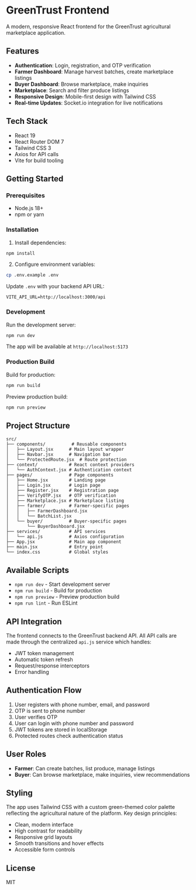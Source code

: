 # GreenTrust Frontend

A modern, responsive React frontend for the GreenTrust agricultural marketplace application.

## Features

- **Authentication**: Login, registration, and OTP verification
- **Farmer Dashboard**: Manage harvest batches, create marketplace listings
- **Buyer Dashboard**: Browse marketplace, make inquiries
- **Marketplace**: Search and filter produce listings
- **Responsive Design**: Mobile-first design with Tailwind CSS
- **Real-time Updates**: Socket.io integration for live notifications

## Tech Stack

- React 19
- React Router DOM 7
- Tailwind CSS 3
- Axios for API calls
- Vite for build tooling

## Getting Started

### Prerequisites

- Node.js 18+
- npm or yarn

### Installation

1. Install dependencies:
```bash
npm install
```

2. Configure environment variables:
```bash
cp .env.example .env
```

Update `.env` with your backend API URL:
```
VITE_API_URL=http://localhost:3000/api
```

### Development

Run the development server:
```bash
npm run dev
```

The app will be available at `http://localhost:5173`

### Production Build

Build for production:
```bash
npm run build
```

Preview production build:
```bash
npm run preview
```

## Project Structure

```
src/
├── components/          # Reusable components
│   ├── Layout.jsx      # Main layout wrapper
│   ├── Navbar.jsx      # Navigation bar
│   └── ProtectedRoute.jsx  # Route protection
├── context/            # React context providers
│   └── AuthContext.jsx # Authentication context
├── pages/              # Page components
│   ├── Home.jsx        # Landing page
│   ├── Login.jsx       # Login page
│   ├── Register.jsx    # Registration page
│   ├── VerifyOTP.jsx   # OTP verification
│   ├── Marketplace.jsx # Marketplace listing
│   ├── farmer/         # Farmer-specific pages
│   │   ├── FarmerDashboard.jsx
│   │   └── BatchList.jsx
│   └── buyer/          # Buyer-specific pages
│       └── BuyerDashboard.jsx
├── services/           # API services
│   └── api.js          # Axios configuration
├── App.jsx             # Main app component
├── main.jsx            # Entry point
└── index.css           # Global styles
```

## Available Scripts

- `npm run dev` - Start development server
- `npm run build` - Build for production
- `npm run preview` - Preview production build
- `npm run lint` - Run ESLint

## API Integration

The frontend connects to the GreenTrust backend API. All API calls are made through the centralized `api.js` service which handles:

- JWT token management
- Automatic token refresh
- Request/response interceptors
- Error handling

## Authentication Flow

1. User registers with phone number, email, and password
2. OTP is sent to phone number
3. User verifies OTP
4. User can login with phone number and password
5. JWT tokens are stored in localStorage
6. Protected routes check authentication status

## User Roles

- **Farmer**: Can create batches, list produce, manage listings
- **Buyer**: Can browse marketplace, make inquiries, view recommendations

## Styling

The app uses Tailwind CSS with a custom green-themed color palette reflecting the agricultural nature of the platform. Key design principles:

- Clean, modern interface
- High contrast for readability
- Responsive grid layouts
- Smooth transitions and hover effects
- Accessible form controls

## License

MIT
